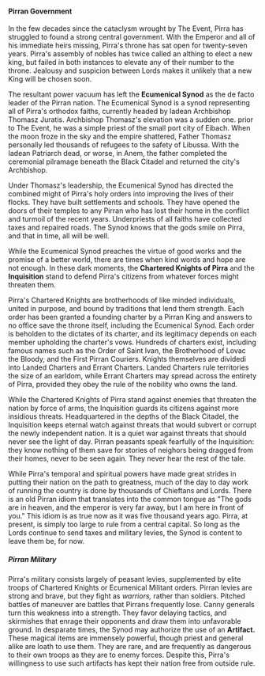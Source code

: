 #### Pirran Government
In the few decades since the cataclysm wrought by The Event, Pirra has struggled to found a strong central government.  With the Emperor and all of his immediate heirs missing, Pirra's throne has sat open for twenty-seven years.  Pirra's assembly of nobles has twice called an althing to elect a new king, but failed in both instances to elevate any of their number to the throne.  Jealousy and suspicion between Lords makes it unlikely that a new King will be chosen soon.

The resultant power vacuum has left the **Ecumenical Synod** as the de facto leader of the Pirran nation.  The Ecumenical Synod is a synod representing all of Pirra's orthodox faiths, currently headed by Iadean Archbishop Thomasz Juratis.  Archbishop Thomasz's elevation was a sudden one. prior to The Event, he was a simple priest of the small port city of Eibach.  When the moon froze in the sky and the empire shattered, Father Thomasz personally led thousands of refugees to the safety of Libussa.  With the Iadean Patriarch dead, or worse, in Anem, the father completed the ceremonial pilramage beneath the Black Citadel and returned the city's Archbishop. 

Under Thomasz's leadership, the Ecumenical Synod has directed the combined might of Pirra's holy orders into improving the lives of their flocks.  They have built settlements and schools.  They have opened the doors of their temples to any Pirran who has lost their home in the conflict and turmoil of the recent years.  Underpriests of all faiths have collected taxes and repaired roads.  The Synod knows that the gods smile on Pirra, and that in time, all will be well.

While the Ecumenical Synod preaches the virtue of good works and the promise of a better world, there are times when kind words and hope are not enough.  In these dark moments, the **Chartered Knights of Pirra** and the **Inquisition** stand to defend Pirra's citizens from whatever forces might threaten them.

Pirra's Chartered Knights are brotherhoods of like minded individuals, united in purpose, and bound by traditions that lend them strength.  Each order has been granted a founding charter by a Pirran King and answers to no office save the throne itself, including the Ecumenical Synod.  Each order is beholden to the dictates of its charter, and its legitimacy depends on each member upholding the charter's vows.  Hundreds of charters exist, including famous names such as the Order of Saint Ivan, the Brotherhood of Lovac the Bloody, and the First Pirran Couriers.  Knights themselves are dividedi into Landed Charters and Errant Charters.  Landed Charters rule territories the size of an earldom, while Errant Charters may spread across the entirety of Pirra, provided they obey the rule of the nobility who owns the land.

While the Chartered Knights of Pirra stand against enemies that threaten the nation by force of arms, the Inquisition guards its citizens against more insidious threats.  Headquartered in the depths of the Black Citadel, the Inquisition keeps eternal watch against threats that would subvert or corrupt the newly independent nation.  It is a quiet war against threats that should never see the light of day.  Pirran peasants speak fearfully of the Inquisition: they know nothing of them save for stories of neighors being dragged from their homes, never to be seen again.  They never hear the rest of the tale.

While Pirra's temporal and spiritual powers have made great strides in putting their nation on the path to greatness, much of the day to day work of running the country is done by thousands of Chieftans and Lords.  There is an old Pirran idiom that translates into the common tongue as "The gods are in heaven, and the emperor is very far away, but I am here in front of you."  This idiom is as true now as it was five thousand years ago.  Pirra, at present, is simply too large to rule from a central capital.  So long as the Lords continue to send taxes and military levies, the Synod is content to leave them be, for now.

##### Pirran Military
Pirra's military consists largely of peasant levies, supplemented by elite troops of Chartered Knights or Ecumenical Militant orders.  Pirran levies are strong and brave, but they fight as *warriors,* rather than soldiers.  Pitched battles of maneuver are battles that Pirrans frequently lose.  Canny generals turn this weakness into a strength.  They favor delaying tactics, and skirmishes that enrage their opponents and draw them into unfavorable ground.  In desparate times, the Synod may authorize the use of an **Artifact.** These magical items are immensely powerful, though priest and general alike are loath to use them.  They are rare, and are frequently as dangerous to their own troops as they are to enemy forces.  Despite this, Pirra's willingness to use such artifacts has kept their nation free from outside rule.